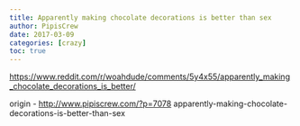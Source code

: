 ```yaml
---
title: Apparently making chocolate decorations is better than sex
author: PipisCrew
date: 2017-03-09
categories: [crazy]
toc: true
---
```


https://www.reddit.com/r/woahdude/comments/5y4x55/apparently_making_chocolate_decorations_is_better/

origin - http://www.pipiscrew.com/?p=7078 apparently-making-chocolate-decorations-is-better-than-sex